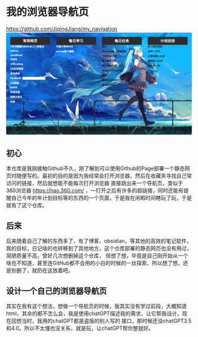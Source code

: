 # 我的浏览器导航页

https://github.com/JiqingJiang/my_navigation
![](enter.png)
## 初心
本仓库是我刚接触Github不久，刚了解到可以使用Github的Page部署一个静态网页时随便写的。最初的目的是因为我经常会打开浏览器，然后在收藏夹寻找自己常访问的链接，然后就想能不能每次打开浏览器
直接跳出来一个导航页，类似于360浏览器 https://hao.360.com/ ，一打开之后有许多的超链接，同时还能有提醒自己今年的年计划目标等的东西的一个页面，于是我在闲暇时间瞎玩了玩，于是就有了这个仓库。

## 后来
后来随着自己了解的东西多了，有了博客、obsidian，等其他的高效的笔记软件，我的目标，日记啥的也转移到了其他地方，这个仓库部署的静态网页也没有用过，简陋质量不高，曾好几次想删掉这个仓库，
但想了想，毕竟是自己刚开始从一个啥也不知道，甚至连GitHub都不会用的小白的时候的一丝探索，所以想了想，还是别删了，就扔在这放着吧。

## 设计一个自己的浏览器导航页
其实在我有这个想法，想做一个导航页的时候，我其实没有学过前段，大概知道html，其余的都不怎么会，我是使用chatGPT描述我的需求，让它帮我设计，现在回想当时，我用的chatGPT都是盗版的别人写的
接口，那时候还没chatGPT3.5和4.0。所以不太懂也没关系，就是玩，让chatGPT帮你整就好。
